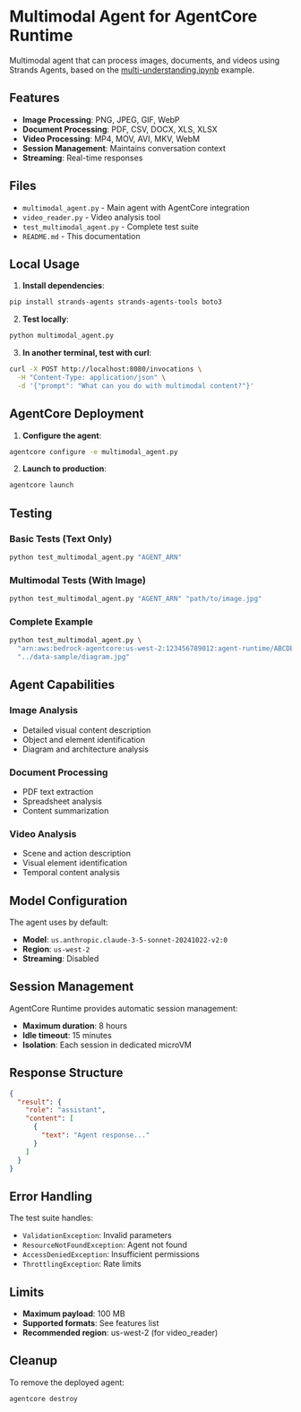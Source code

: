 # Multimodal Agent for AgentCore Runtime

Multimodal agent that can process images, documents, and videos using Strands Agents, based on the [multi-understanding.ipynb](https://github.com/strands-agents/strands-agent-samples/blob/main/notebook/multi-understanding.ipynb) example.

## Features

- **Image Processing**: PNG, JPEG, GIF, WebP
- **Document Processing**: PDF, CSV, DOCX, XLS, XLSX  
- **Video Processing**: MP4, MOV, AVI, MKV, WebM
- **Session Management**: Maintains conversation context
- **Streaming**: Real-time responses

## Files

- `multimodal_agent.py` - Main agent with AgentCore integration
- `video_reader.py` - Video analysis tool
- `test_multimodal_agent.py` - Complete test suite
- `README.md` - This documentation

## Local Usage

1. **Install dependencies**:
```bash
pip install strands-agents strands-agents-tools boto3
```

2. **Test locally**:
```bash
python multimodal_agent.py
```

3. **In another terminal, test with curl**:
```bash
curl -X POST http://localhost:8080/invocations \
  -H "Content-Type: application/json" \
  -d '{"prompt": "What can you do with multimodal content?"}'
```

## AgentCore Deployment

1. **Configure the agent**:
```bash
agentcore configure -e multimodal_agent.py
```

2. **Launch to production**:
```bash
agentcore launch
```

## Testing

### Basic Tests (Text Only)
```bash
python test_multimodal_agent.py "AGENT_ARN"
```

### Multimodal Tests (With Image)
```bash
python test_multimodal_agent.py "AGENT_ARN" "path/to/image.jpg"
```

### Complete Example
```bash
python test_multimodal_agent.py \
  "arn:aws:bedrock-agentcore:us-west-2:123456789012:agent-runtime/ABCDEFGHIJ" \
  "../data-sample/diagram.jpg"
```

## Agent Capabilities

### Image Analysis
- Detailed visual content description
- Object and element identification
- Diagram and architecture analysis

### Document Processing
- PDF text extraction
- Spreadsheet analysis
- Content summarization

### Video Analysis
- Scene and action description
- Visual element identification
- Temporal content analysis

## Model Configuration

The agent uses by default:
- **Model**: `us.anthropic.claude-3-5-sonnet-20241022-v2:0`
- **Region**: `us-west-2`
- **Streaming**: Disabled

## Session Management

AgentCore Runtime provides automatic session management:
- **Maximum duration**: 8 hours
- **Idle timeout**: 15 minutes
- **Isolation**: Each session in dedicated microVM

## Response Structure

```json
{
  "result": {
    "role": "assistant",
    "content": [
      {
        "text": "Agent response..."
      }
    ]
  }
}
```

## Error Handling

The test suite handles:
- `ValidationException`: Invalid parameters
- `ResourceNotFoundException`: Agent not found
- `AccessDeniedException`: Insufficient permissions
- `ThrottlingException`: Rate limits

## Limits

- **Maximum payload**: 100 MB
- **Supported formats**: See features list
- **Recommended region**: us-west-2 (for video_reader)

## Cleanup

To remove the deployed agent:
```bash
agentcore destroy
```
